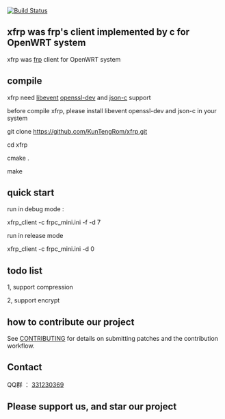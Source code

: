[![Build Status][1]][2]

[1]: https://travis-ci.org/KunTengRom/xfrp.svg?branch=master
[2]: https://travis-ci.org/KunTengRom/xfrp

## xfrp was frp's client implemented by c for OpenWRT system

xfrp was [frp](https://github.com/fatedier/frp) client for OpenWRT system


## compile

xfrp need [libevent](https://github.com/libevent/libevent) [openssl-dev](https://github.com/openssl/openssl) and [json-c](https://github.com/json-c/json-c) support

before compile xfrp, please install libevent openssl-dev and json-c in your system

git clone https://github.com/KunTengRom/xfrp.git

cd xfrp

cmake .

make


## quick start


run in debug mode :

xfrp_client -c frpc_mini.ini -f -d 7 

run in release mode

xfrp_client -c frpc_mini.ini -d 0



## todo list

1, support compression

2, support encrypt


## how to contribute our project

See [CONTRIBUTING](https://github.com/KunTengRom/xfrp/blob/master/CONTRIBUTING.md) for details on submitting patches and the contribution workflow.

## Contact

QQ群 ： [331230369](https://jq.qq.com/?_wv=1027&k=47QGEhL)


## Please support us, and star our project
